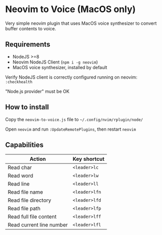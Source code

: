 # Neovim to Voice (MacOS only)

Very simple neovim plugin that uses MacOS voice synthesizer to convert buffer contents to voice.


## Requirements

- NodeJS >=8
- Neovim NodeJS Client (`npm i -g neovim`)
- MacOS voice synthesizer, installed by default

Verify NodeJS client is correctly configured running on neovim: `:checkhealth`

"Node.js provider" must be OK

## How to install

Copy the `neovim-to-voice.js` file to `~/.config/nvim/rplugin/node/`

Open `neovim` and run `:UpdateRemotePlugins`, then restart `neovim`

## Capabilities

|Action   |Key shortcut   |
|---|---|
|Read char  |`<leader>lc`   |
|Read word   |`<leader>lw`   |
|Read line   |`<leader>ll`   |
|Read file name   |`<leader>lfn`   |
|Read file directory   |`<leader>lfd`   |
|Read file path   |`<leader>lfp`   |
|Read full file content   |`<leader>lff`   |
|Read current line number   |`<leader>lfl`   |
